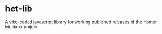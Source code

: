 # het-lib
A vibe-coded javascript library for working published releases of the Homer Multitext project.

